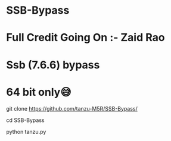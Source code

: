 # SSB-Bypass
# Full Credit Going On :- Zaid Rao
# Ssb (7.6.6) bypass
# 64 bit only😅

git clone https://github.com/tanzu-M5R/SSB-Bypass/

cd SSB-Bypass

python tanzu.py
